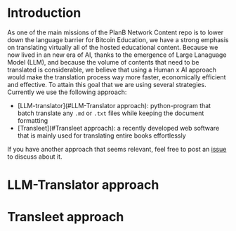 # Introduction 

As one of the main missions of the PlanB Network Content repo is to lower down the language barrier for Bitcoin Education, we have a strong emphasis on translating virtually all of the hosted educational content. Because we now lived in an new era of AI, thanks to the emergence of Large Lanaguage Model (LLM), and because the volume of contents that need to be translated is considerable, we believe that using a Human x AI approach would make the translation process way more faster, economically efficient and effective. To attain this goal that we are using several strategies. Currently we use the following approach: 
- [LLM-translator](#LLM-Translator approach): python-program that batch translate any `.md` or `.txt` files while keeping the document formatting
- [Transleet](#Transleet approach): a recently developed web software that is mainly used for translating entire books effortlessly

If you have another approach that seems relevant, feel free to post an [issue](https://github.com/DecouvreBitcoin/sovereign-university-data/issues/new) to discuss about it. 

# LLM-Translator approach


# Transleet approach





